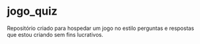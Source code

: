 # jogo_quiz
Repositório criado para hospedar um jogo no estilo perguntas e respostas que estou criando sem fins lucrativos.
